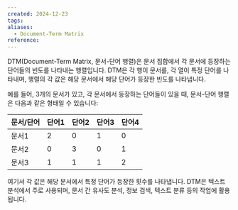 ```yaml
---
created: 2024-12-23
tags: 
aliases:
  - Document-Term Matrix
reference:
---
```

DTM(Document-Term Matrix, 문서-단어 행렬)은 문서 집합에서 각 문서에 등장하는 단어들의 빈도를 나타내는 행렬입니다. DTM은 각 행이 문서를, 각 열이 특정 단어를 나타내며, 행렬의 각 값은 해당 문서에서 해당 단어가 등장한 빈도를 나타냅니다.

예를 들어, 3개의 문서가 있고, 각 문서에서 등장하는 단어들이 있을 때, 문서-단어 행렬은 다음과 같은 형태일 수 있습니다:

|문서/단어|단어1|단어2|단어3|단어4|
|---|---|---|---|---|
|문서1|2|0|1|0|
|문서2|0|3|0|1|
|문서3|1|1|1|2|

여기서 각 값은 해당 문서에서 특정 단어가 등장한 횟수를 나타냅니다. DTM은 텍스트 분석에서 주로 사용되며, 문서 간 유사도 분석, 정보 검색, 텍스트 분류 등의 작업에 활용됩니다.